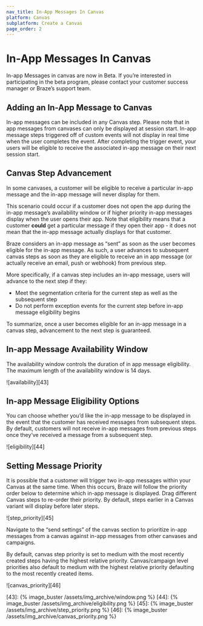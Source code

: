 ```yaml
---
nav_title: In-App Messages In Canvas
platform: Canvas
subplatform: Create a Canvas
page_order: 2
---
```


# In-App Messages In Canvas

In-app Messages in canvas are now in Beta. If you’re interested in participating in the beta program, please contact your customer success manager or Braze’s support team.

## Adding an In-App Message to Canvas

In-app messages can be included in any Canvas step. Please note that in app messages from canvases can only be displayed at session start. In-app message steps triggered off of custom events will not display in real time when the user completes the event. After completing the trigger event, your users will be eligible to receive the associated in-app message on their next session start.

## Canvas Step Advancement

In some canvases, a customer will be eligible to receive a particular in-app message and the in-app message will never display for them.

This scenario could occur if a customer does not open the app during the in-app message’s availability window or if higher priority in-app messages display when the user opens their app. Note that eligibility means that a customer **could** get a particular message if they open their app - it does not mean that the in-app message actually displays for that customer.

Braze considers an in-app message as “sent” as soon as the user becomes eligible for the in-app message. As such, a user advances to subsequent canvas steps as soon as they are eligible to receive an in app message (or actually receive an email, push or webhook) from previous step.

More specifically, if a canvas step includes an in-app message, users will advance to the next step if they:

- Meet the segmentation criteria for the current step as well as the subsequent step
- Do not perform exception events for the current step before in-app message eligibility begins

To summarize, once a user becomes eligible for an in-app message in a canvas step, advancement to the next step is guaranteed.

## In-app Message Availability Window

The availability window controls the duration of in app message eligibility. The maximum length of the availability window is 14 days.

![availability][43]

## In-app Message Eligibility Options

You can choose whether you’d like the in-app message to be displayed in the event that the customer has received messages from subsequent steps. By default, customers will not receive in-app messages from previous steps once they’ve received a message from a subsequent step.

![eligibility][44]

## Setting Message Priority

It is possible that a customer will trigger two in-app messages within your Canvas at the same time. When this occurs, Braze will follow the priority order below to determine which in-app message is displayed. Drag different Canvas steps to re-order their priority. By default, steps earlier in a Canvas variant will display before later steps.

![step_priority][45]

Navigate to the “send settings” of the canvas section to prioritize in-app messages from a canvas against in-app messages from other canvases and campaigns.

By default, canvas step priority is set to medium with the most recently created steps having the highest relative priority. Canvas/campaign level priorities also default to medium with the highest relative priority defaulting to the most recently created items.

![canvas_priority][46]


[43]: {% image_buster /assets/img_archive/window.png %}
[44]: {% image_buster /assets/img_archive/eligibility.png %}
[45]: {% image_buster /assets/img_archive/step_priority.png %}
[46]: {% image_buster /assets/img_archive/canvas_priority.png %}
